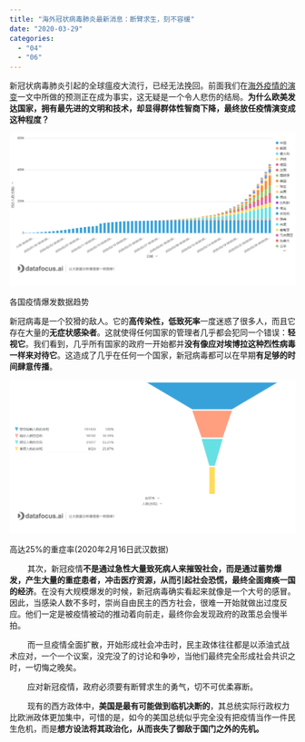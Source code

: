 ```yaml
---
title: "海外冠状病毒肺炎最新消息：断臂求生，刻不容缓"
date: "2020-03-29"
categories: 
  - "04"
  - "06"
---
```


新冠状病毒肺炎引起的全球瘟疫大流行，已经无法挽回。前面我们在[海外疫情的演变](http://mp.weixin.qq.com/s?__biz=MzU3NTM3MTI2MA==&mid=2247485545&idx=1&sn=aca5fb0531b2fe92cceac76ca75f7999&chksm=fd256afaca52e3ecc2940a4da9bb1f5b4fe4ed16580ac9a84c1fb4b531125231a6b930b04c6f&scene=21#wechat_redirect)一文中所做的预测正在成为事实，这无疑是一个令人悲伤的结局。**为什么欧美发达国家，拥有最先进的文明和技术，却显得群体性智商下降，最终放任疫情演变成这种程度？**

![png_1585383994772](images/png_1585383994772.png)

各国疫情爆发数据趋势

新冠病毒是一个狡猾的敌人。它的**高传染性，低致死率**一度迷惑了很多人，而且它存在大量的**无症状感染者**。这就使得任何国家的管理者几乎都会犯同一个错误：**轻视它**。我们看到，几乎所有国家的政府一开始都并**没有像应对埃博拉这种烈性病毒一样来对待它**。这造成了几乎在任何一个国家，新冠病毒都可以在早期**有足够的时间肆意传播**。

![png_1585386193991](images/png_1585386193991.png)

高达25%的重症率(2020年2月16日武汉数据)

        其次，新冠疫情**不是通过急性大量致死病人来摧毁社会，而是通过蓄势爆发，产生大量的重症患者，冲击医疗资源，从而引起社会恐慌，最终全面瘫痪一国的经济**。在没有大规模爆发的时候，新冠病毒确实看起来就像是一个大号的感冒。因此，当感染人数不多时，崇尚自由民主的西方社会，很难一开始就做出过度反应。他们一定是被疫情被动的推动着向前走，最终你会发现政府的政策总会慢半拍。

        而一旦疫情全面扩散，开始形成社会冲击时，民主政体往往都是以添油式战术应对，一个一个议案，没完没了的讨论和争吵，当他们最终完全形成社会共识之时，一切悔之晚矣。

        应对新冠疫情，政府必须要有断臂求生的勇气，切不可优柔寡断。

        现有的西方政体中，**美国是最有可能做到临机决断的**，其总统实际行政权力比欧洲政体更加集中，可惜的是，如今的美国总统似乎完全没有把疫情当作一件民生危机，而是**想方设法将其政治化，从而丧失了御敌于国门之外的先机。**
